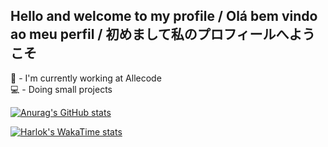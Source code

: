 ## Hello and welcome to my profile / Olá bem vindo ao meu perfil / 初めまして私のプロフィールへようこそ
  
  🔭 - I'm currently working at Allecode <br>
  💻 - Doing small projects <br>

[![Anurag's GitHub stats](https://github-readme-stats.vercel.app/api?username=gabrielregis3&hide=stars&theme=synthwave)](https://github.com/anuraghazra/github-readme-stats)

[![Harlok's WakaTime stats](https://github-readme-stats.vercel.app/api/wakatime?username=gabrielregis3)](https://github.com/anuraghazra/github-readme-stats)
